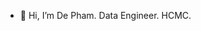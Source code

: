 - 👋 Hi, I’m De Pham.
Data Engineer.
HCMC.

<!---
quocde99/quocde99 is a ✨ special ✨ repository because its `README.md` (this file) appears on your GitHub profile.
You can click the Preview link to take a look at your changes.
--->
